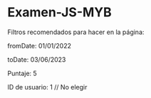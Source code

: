 # Examen-JS-MYB

Filtros recomendados para hacer en la página:

fromDate: 01/01/2022 

toDate: 03/06/2023

Puntaje: 5

ID de usuario: 1 // No elegir
